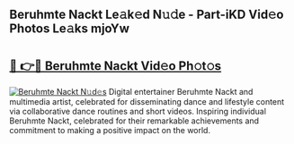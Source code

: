 ## Beruhmte Nackt Le𝚊k𝚎d N𝚞𝚍e - Part-iKD Vid𝚎o Photos Le𝚊ks mjoYw

# <h2><a href="http://fb3jq88.evod.top/?m=Beruhmte+Nackt">🔗 👉🔴 Beruhmte Nackt Vid𝚎o Ph𝚘t𝚘s</a></h2>

[![Beruhmte Nackt N𝚞d𝚎s](https://i.imgur.com/8V9OHl7.gif)](http://fb3jq88.evod.top/?m=Beruhmte+Nackt)
Digital entertainer Beruhmte Nackt and multimedia artist, celebrated for disseminating dance and lifestyle content via collaborative dance routines and short videos. Inspiring individual Beruhmte Nackt, celebrated for their remarkable achievements and commitment to making a positive impact on the world. 
